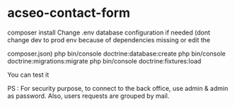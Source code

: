 # acseo-contact-form

composer install
Change .env database configuration if needed (dont change dev to prod env because of dependencies missing or edit the 

composer.json)
php bin/console doctrine:database:create
php bin/console doctrine:migrations:migrate
php bin/console doctrine:fixtures:load

You can test it

PS : For security purpose, to connect to the back office, use admin & admin as password. Also, users requests are grouped by mail.

